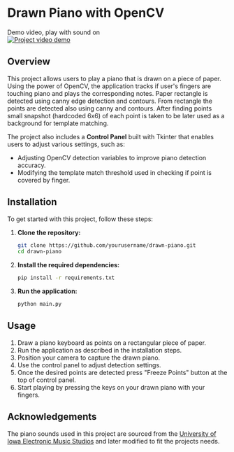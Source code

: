 # Drawn Piano with OpenCV

Demo video, play with sound on\
[![Project video demo](https://img.youtube.com/vi/t-hFxrR4HwU/0.jpg)](https://youtu.be/t-hFxrR4HwU)

## Overview

This project allows users to play a piano that is drawn on a piece of paper. Using the power of OpenCV, the application tracks if user's fingers are touching piano and plays the corresponding notes. Paper rectangle is detected using canny edge detection and contours. From rectangle the points are detected also using canny and contours. After finding points small snapshot (hardcoded 6x6) of each point is taken to be later used as a background for template matching.

The project also includes a **Control Panel** built with Tkinter that enables users to adjust various settings, such as:

- Adjusting OpenCV detection variables to improve piano detection accuracy.
- Modifying the template match threshold used in checking if point is covered by finger.

## Installation

To get started with this project, follow these steps:

1. **Clone the repository:**
    ```bash
    git clone https://github.com/yourusername/drawn-piano.git
    cd drawn-piano
    ```

2. **Install the required dependencies:**
    ```bash
    pip install -r requirements.txt
    ```

3. **Run the application:**
    ```bash
    python main.py
    ```

## Usage
1. Draw a piano keyboard as points on a rectangular piece of paper.
2. Run the application as described in the installation steps.
3. Position your camera to capture the drawn piano.
4. Use the control panel to adjust detection settings.
5. Once the desired points are detected press "Freeze Points" button at the top of control panel.
5. Start playing by pressing the keys on your drawn piano with your fingers.

## Acknowledgements
The piano sounds used in this project are sourced from the [University of Iowa Electronic Music Studios](http://theremin.music.uiowa.edu/) and later modified to fit the projects needs.